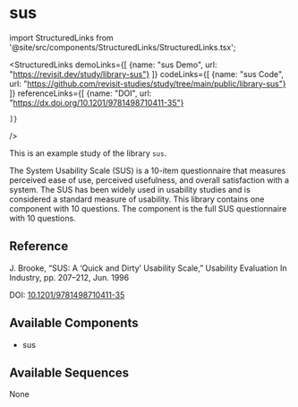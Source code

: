 
# sus

import StructuredLinks from '@site/src/components/StructuredLinks/StructuredLinks.tsx';

<StructuredLinks
    demoLinks={[
      {name: "sus Demo", url: "https://revisit.dev/study/library-sus"}
    ]}
    codeLinks={[
      {name: "sus Code", url: "https://github.com/revisit-studies/study/tree/main/public/library-sus"}
    ]}
    referenceLinks={[
      {name: "DOI", url: "https://dx.doi.org/10.1201/9781498710411-35"}
      
    ]}
/>

This is an example study of the library `sus`.

The System Usability Scale (SUS) is a 10-item questionnaire that measures perceived ease of use, perceived usefulness, and overall satisfaction with a system. The SUS has been widely used in usability studies and is considered a standard measure of usability. This library contains one component with 10 questions. The component is the full SUS questionnaire with 10 questions.

## Reference

J. Brooke, “SUS: A ‘Quick and Dirty’ Usability Scale,” Usability Evaluation In Industry, pp. 207–212, Jun. 1996

DOI: [10.1201/9781498710411-35](https://dx.doi.org/10.1201/9781498710411-35)



## Available Components

- sus

## Available Sequences

None
